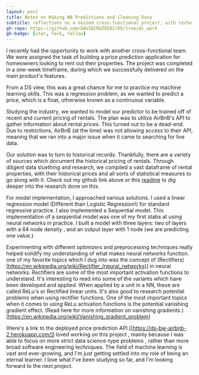 ```yaml
---
layout: post
title: Notes on Making NN Predictions and Cleaning Data
subtitle: reflections on a second cross-functional project, with technical takeaways
gh-repo: https://github.com/DAVIDCRUZ0202/DS/tree/dc_work
gh-badge: [star, fork, follow]
---
```


I recently had the opportunity to work with another cross-functional team. We were assigned the task of building a price prediction application for homeowners looking to rent out their properties. The project was completed in a one-week timeframe, during which we successfully delivered on the main product's features. 

From a DS view, this was a great chance for me to practice my machine learning skills. This was a regression problem, as we wanted to predict a price, which is a float, otherwise known as a continuous variable. 

Studying the industry, we wanted to model our predictor to be trained off of recent and current pricing of rentals. The plan was to utilize AirBnB's API to gather information about rental prices. This turned out to be a dead-end. Due to restrictions, AirBnB (at the time) was not allowing access to their API, meaning that we ran into a major issue when it came to searching for live data.
 
Our solution was to turn to historical records. Thankfully, there are a variety of sources which document the historical pricing of rentals. Through diligent data sluething and research, we compiled a vast dataframe of rental properties, with their historical prices and all sorts of statistical measures to go along with it. Check out my github link above or this [readme](https://github.com/DAVIDCRUZ0202/DS/blob/dc_work/README.md) to dig deeper into the research done on this.

For model implementation, I approached various solutions. I used a linear regression model (Different than Logistic Regression!) for standard regressive practice. I also implemented a Sequential model. This implementation of a sequential model was one of my first stabs at using neural networks in practice. I built a model with three layers: two of layers with a 64 node density , and an output layer with 1 node (we are predicting one value.)

Experimenting with different optimizers and preprocessing techniques really helped solidify my understanding of what makes neural networks function. one of my favorite topics which I dug into was the concept of (Rectifiers)[https://en.wikipedia.org/wiki/Rectifier_(neural_networks)] in neural networks. Rectifiers are some of the most important activation functions to understand. It's interesting to read into some of the variants which have been developed and applied. When applied by a unit in a NN, these are called ReLu's or Rectified linear units. It's also good to research potential problems when using rectifier functions. One of the most important topics when it comes to using ReLu activation functions is the potential vanishing gradient effect. (Read here for more information on vanishing gradients.)[https://en.wikipedia.org/wiki/Vanishing_gradient_problem]

(Here's a link to the deployed price prediction API.)[https://ds-bw-airbnb-2.herokuapp.com/]I loved working on this project , mainly because I was able to focus on more strict data science-type problems , rather than more broad software engineering techniques. The field of machine learning is vast and ever-growing, and I'm just getting settled into my role of being an eternal learner. I love what I've been studying so far, and I'm looking forward to the next project.